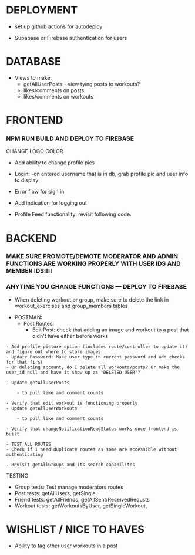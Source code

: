 # DEPLOYMENT
- set up github actions for autodeploy
<!-- - new firebase project name for better looking url? DONE -->
- Supabase or Firebase authentication for users

# DATABASE
- Views to make:
    - getAllUserPosts - view tying posts to workouts?
    - likes/comments on posts
    - likes/comments on workouts
    <!-- - workout with exercies DONE -->






# FRONTEND
<!-- GENERAL -->
### NPM RUN BUILD AND DEPLOY TO FIREBASE

CHANGE LOGO COLOR
- Add ability to change profile pics

<!-- AUTH -->
<!-- - Sign up: -->
<!-- - check if username is available after user unfocuses and enters acceptable name DONE -->
<!-- - check if email is already in use DONE -->

- Login:
    -on entered username that is in db, grab profile pic and user info to display
    
- Error flow for sign in
<!-- - Success flow for sign in DONE -->

<!-- - Use functions for checking username/email availability DONE -->

<!-- - Left off with issue: FIXED -->
<!-- - username/email availability checks return 401 unauthorized -->

<!-- - Test login in and signup with google DONE -->
- Add indication for logging out

- Profile Feed functionality: revisit following code:
<!-- import React, { useState, useEffect, useCallback, useRef, useMemo } from 'react';

// hook imports
import { useFetch } from '@/hooks/useFetch';

// api imports
import { getSingleUserFeed } from '@/api/profileApi';

// component imports
import ErrorModal from '../ErrorModal';
import PostItem from '../posts/PostItem';
import WorkoutItem from '../workouts/WorkoutItem';
import SessionItem from '../sessions/SessionItem';

// types imports
import { ProfileFeedProps, Feed, Post, Workout, WorkoutSession } from '@/types/props/props-types';
import { Button } from '../ui/button';

// Constants
const PAGE_SIZE = 20;
const INTERSECTION_THRESHOLD = 0.5;

// Custom hook for infinite scroll
const useInfiniteScroll = (
  isLoading: boolean,
  hasMore: boolean,
  onLoadMore: () => void
) => {
  const observer = useRef<IntersectionObserver | null>(null);

  const lastItemRef = useCallback((node: HTMLDivElement | null) => {
    if (isLoading) return;
    if (observer.current) observer.current.disconnect();

    observer.current = new IntersectionObserver(
      (entries) => {
        if (entries[0].isIntersecting && hasMore && !isLoading) {
          onLoadMore();
        }
      },
      { threshold: INTERSECTION_THRESHOLD }
    );

    if (node) observer.current.observe(node);
  }, [isLoading, hasMore, onLoadMore]);

  useEffect(() => {
    return () => {
      if (observer.current) {
        observer.current.disconnect();
      }
    };
  }, []);

  return lastItemRef;
};

// Custom hook for feed data management
const useFeedData = (username: string) => {
  const { sendRequest, isLoading, hasError, clearError } = useFetch();
  const [feed, setFeed] = useState<Feed>([]);
  const [hasMore, setHasMore] = useState(true);

  const fetchFeed = useCallback(async (reset = false) => {
    try {
      clearError();
      const offset = reset ? 0 : feed.length;

      const data = await sendRequest({
        url: getSingleUserFeed(username, PAGE_SIZE, offset),
        method: 'GET'
      });

      const newItems = data.feed.length > 0 ? data.feed[0].feed_items : [];

      if (reset) {
        setFeed(newItems);
      } else {
        setFeed(prev => [...prev, ...newItems]);
      }

      setHasMore(newItems.length === PAGE_SIZE);

    } catch (err) {
      console.error('Feed fetch error:', err);
    }
  }, [username, feed.length, sendRequest, clearError]);

  const loadMore = useCallback(() => {
    if (!isLoading && hasMore) {
      fetchFeed(false);
    }
  }, [fetchFeed, isLoading, hasMore]);

  const refresh = useCallback(() => {
    setFeed([]);
    setHasMore(true);
    clearError();
    fetchFeed(true);
  }, [fetchFeed, clearError]);

  // Initial load
  useEffect(() => {
    refresh();
  }, [username]); // Only depend on username, not refresh

  return {
    feed,
    isLoading,
    hasError,
    hasMore,
    loadMore,
    refresh,
    clearError
  };
};

export const ProfileFeed = ({ user, feedType }: ProfileFeedProps) => {
  const username = user?.username || '';
  
  const {
    feed,
    isLoading,
    hasError,
    hasMore,
    loadMore,
    refresh,
    clearError
  } = useFeedData(username);

  const lastItemRef = useInfiniteScroll(isLoading, hasMore, loadMore);

  // Memoized filtered feed to avoid recalculation on every render
  const displayFeed = useMemo(() => {
    switch (feedType) {
      case 'posts':
        return feed.filter((item): item is Post => item.type === 'post');
      case 'workouts':
        return feed.filter((item): item is Workout => item.type === 'workout');
      case 'sessions':
        return feed.filter((item): item is WorkoutSession => item.type === 'session');
      default:
        return feed;
    }
  }, [feed, feedType]);

  const getItemKey = (item: Post | Workout | WorkoutSession) => {
    switch (item.type) {
      case 'post':
        return `post-${(item as Post).post_id}`;
      case 'workout':
        return `workout-${(item as Workout).workout_id}`;
      case 'session':
        return `session-${(item as WorkoutSession).session_id}`;
      default:
        return `${item.type}-${Date.now()}`;
    }
  };

  const renderFeedItem = (item: Post | Workout | WorkoutSession) => {
    switch (item.type) {
      case 'post':
        return <PostItem user={user} post={item as Post} />;
      case 'workout':
        return <WorkoutItem user={user} workout={item as Workout} />;
      case 'session':
        return <SessionItem user={user} session={item as WorkoutSession} />;
      default:
        return null;
    }
  };

  const LoadingSpinner = () => (
    <div className="inline-block animate-spin rounded-full h-8 w-8 border-b-2 border-blue-500" />
  );

  const EmptyState = () => (
    <div className="text-center py-12 text-gray-500">
      <div className="text-6xl mb-4">📝</div>
      <p className="text-lg">No {feedType === 'all' ? 'posts or workouts' : feedType} yet</p>
      <p className="text-sm">Check back later for updates from {username}</p>
    </div>
  );

  const ErrorState = ({ onRetry }: { onRetry: () => void }) => (
    <div className="text-center py-4 text-red-500">
      <p className="text-sm">Failed to load content: {hasError}</p>
      <button
        onClick={onRetry}
        disabled={isLoading}
        className="mt-2 px-4 py-1 text-xs bg-red-100 text-red-700 rounded hover:bg-red-200 disabled:opacity-50 transition-colors"
      >
        {isLoading ? 'Loading...' : 'Retry'}
      </button>
    </div>
  );

  return (
    <div className="flex flex-col items-center justify-center w-full">
      {/* Refresh Button */}
      <div className="mb-4 text-center">
        <Button
          onClick={refresh}
          disabled={isLoading && feed.length === 0}
          className="px-4 py-2 bg-[var(--accent)] text-[var(--white)] rounded-lg hover:bg-[var(--accent-hover)] hover:text-[var(--accent)] hover:cursor-pointer disabled:opacity-50 transition-colors"
        >
          {isLoading && feed.length === 0 ? 'Loading...' : 'Refresh Feed'}
        </Button>
      </div>

      {/* Feed Items */}
      {displayFeed.length > 0 && (
        <div className="space-y-4 w-full">
          {displayFeed.map((item, index) => {
            const isLast = index === displayFeed.length - 1;
            const itemKey = getItemKey(item);

            return (
              <div
                key={itemKey}
                ref={isLast ? lastItemRef : null}
              >
                {renderFeedItem(item)}
              </div>
            );
          })}
        </div>
      )}

      {/* Loading States */}
      {isLoading && feed.length > 0 && (
        <div className="text-center py-6">
          <LoadingSpinner />
          <p className="text-gray-600 mt-2">Loading more items...</p>
        </div>
      )}

      {isLoading && feed.length === 0 && (
        <div className="text-center py-12">
          <LoadingSpinner />
          <p className="text-gray-600 mt-2">Loading feed...</p>
        </div>
      )}

      {/* End of feed message */}
      {!hasMore && feed.length > 0 && !isLoading && (
        <div className="text-center py-6 text-gray-500">
          <div className="border-t pt-4">
            <p>You've reached the end of {username}'s {feedType === 'all' ? '' : feedType} feed!</p>
          </div>
        </div>
      )}

      {/* Empty state */}
      {!isLoading && feed.length === 0 && !hasError && <EmptyState />}

      {/* Error states */}
      {hasError && feed.length === 0 && (
        <ErrorState onRetry={refresh} />
      )}
      
      {hasError && feed.length > 0 && (
        <ErrorState onRetry={() => loadMore()} />
      )}
    </div>
  );
}; -->


# BACKEND

### MAKE SURE PROMOTE/DEMOTE MODERATOR AND ADMIN FUNCTIONS ARE WORKING PROPERLY WITH USER IDS AND MEMBER IDS!!!!

<!-- GENERAL -->
### ANYTIME YOU CHANGE FUNCTIONS — DEPLOY TO FIREBASE
- When deleting workout or group, make sure to delete the link in workout_exercises and group_members tables
     <!-- - Deleting workout deletes link to workout_exercise DONE -->

<!-- TESTING -->
- POSTMAN:
    - Post Routes:
        - Edit Post: check that adding an image and workout to a post that didn't have either before works

<!-- USER -->
    - Add profile picture option (includes route/controller to update it) and figure out where to store images
    - Update Password: Make user type in current password and add checks for that first
    - On deleting account, do I delete all workouts/posts? Or make the user_id null and have it show up as "DELETED USER"?

<!-- POST -->
<!-- - Update getSinglePost to pull all likes and comments on that post DONE -->
    - Update getAllUserPosts
<!-- - to check that user is in db before querying for posts DONE -->
        - to pull like and comment counts

<!-- WORKOUTS/EXERCISES -->
    - Verify that edit workout is functioning properly
    - Update getAllUserWorkouts
<!-- - to check that user is in db before querying for workouts DONE -->
        - to pull like and comment counts

<!-- NOTIFICATIONS -->
    - Verify that changeNotificationReadStatus works once frontend is built
<!-- - update different types of notifications? DONE -->

<!-- FRIEND REQUESTS -->
<!-- - TEST ALL ROUTES AND ENSURE THEY WORK PROPERLY DONE -->
<!-- - ALSO TEST getUserFriends in userControllers DONE -->

<!-- GROUPS -->
    - TEST ALL ROUTES
    - Check if I need duplicate routes as some are accessible without authenticating
<!-- - Make it where group names are unique? DONE -->
    - Revisit getAllGroups and its search capabilites
<!-- - delete join requests after denied request or left group? DONE -->
<!-- - ability to remove admin status? DONE -->
<!-- - add remove request to join DONE -->

TESTING
- Group tests: Test manage moderators routes
- Post tests: getAllUsers, getSingle
- Friend tests: getAllFriends, getAllSent/ReceivedRequsts
- Workout tests: getWorkoutsByUser, getSingleWorkout, 





# WISHLIST / NICE TO HAVES
- Ability to tag other user workouts in a post